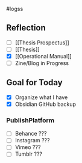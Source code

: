 #logss

## Reflection ##
- [ ] [[Thesis Prospectus]]
- [ ] [[Thesis]]
- [x] [[Operational Manual]]
- [ ] Zine/Blog in Progress

## Goal for Today ##
- [x] Organize what I have
- [x] Obsidian GitHub backup

### PublishPlatform ###
- [ ] Behance ???
- [ ] Instagram ???
- [ ] Vimeo ???
- [ ] Tumblr ???
